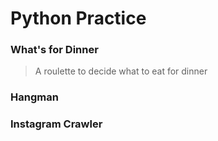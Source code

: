# Python Practice
### What's for Dinner  
> A roulette to decide what to eat for dinner

### Hangman


### Instagram Crawler
> 